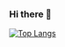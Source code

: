 ### Hi there 👋

[![Top Langs](https://github-readme-stats.vercel.app/api/top-langs/?username=ro1l)](https://github.com/anuraghazra/github-readme-stats)
